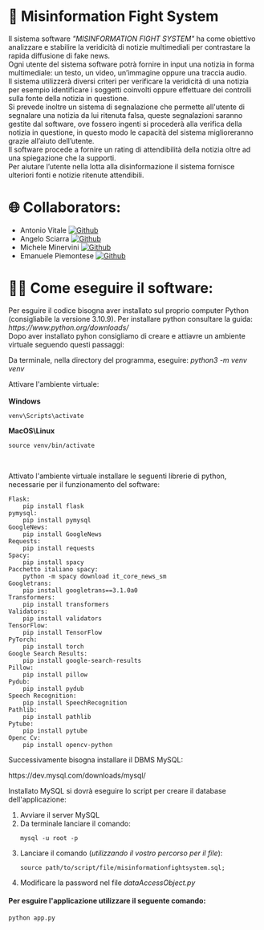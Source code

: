 <html>
<body>
<h1> 📰 Misinformation Fight System</h1>
<p>Il sistema software <i>"MISINFORMATION FIGHT SYSTEM"</i> ha come obiettivo analizzare e stabilire la veridicità di notizie multimediali per contrastare la rapida diffusione di fake news.<br>
Ogni utente del sistema software potrà fornire in input una notizia in forma multimediale: un testo, un video, un’immagine oppure una traccia audio.
<br>Il sistema utilizzerà diversi criteri per verificare la veridicità di una notizia per esempio identificare i soggetti coinvolti oppure effettuare dei controlli sulla fonte della notizia in questione.<br>
Si prevede inoltre un sistema di segnalazione che permette all'utente di segnalare una notizia da lui ritenuta falsa, queste segnalazioni saranno gestite dal software, ove fossero ingenti si procederà alla verifica della notizia in questione, in questo modo le capacità del sistema miglioreranno grazie all’aiuto dell’utente.<br>
Il software procede a fornire un rating di attendibilità della notizia oltre ad una spiegazione che la supporti. <br>Per aiutare l’utente nella lotta alla disinformazione il sistema fornisce ulteriori fonti e notizie ritenute attendibili. 
</p>



<h1>🌐 Collaborators:</h1>
<ul>
	<li>Antonio Vitale 
 	<a href="https://github.com/vitalelele">
		<img src="https://camo.githubusercontent.com/8fdc8a65f5384d2285b19d3985fa80f21c23634c6de3a0f0d2aff988c96bef9f/68747470733a2f2f696d672e736869656c64732e696f2f62616467652f4769744875622d3130303030303f6c6f676f3d676974687562266c6f676f436f6c6f723d7768697465" alt="Github" data-canonical-src="https://img.shields.io/badge/GitHub-100000?logo=github&amp;logoColor=white" style="max-width: 100%;">
  	</a>
   </li>
   	<li>Angelo Sciarra 
 	<a href="https://github.com/Angelo-Sciarra">
		<img src="https://camo.githubusercontent.com/8fdc8a65f5384d2285b19d3985fa80f21c23634c6de3a0f0d2aff988c96bef9f/68747470733a2f2f696d672e736869656c64732e696f2f62616467652f4769744875622d3130303030303f6c6f676f3d676974687562266c6f676f436f6c6f723d7768697465" alt="Github" data-canonical-src="https://img.shields.io/badge/GitHub-100000?logo=github&amp;logoColor=white" style="max-width: 100%;">
  	</a>
   </li>
	<li>Michele Minervini
 	<a href="https://github.com/MicheleMinervini06">
		<img src="https://camo.githubusercontent.com/8fdc8a65f5384d2285b19d3985fa80f21c23634c6de3a0f0d2aff988c96bef9f/68747470733a2f2f696d672e736869656c64732e696f2f62616467652f4769744875622d3130303030303f6c6f676f3d676974687562266c6f676f436f6c6f723d7768697465" alt="Github" data-canonical-src="https://img.shields.io/badge/GitHub-100000?logo=github&amp;logoColor=white" style="max-width: 100%;">
  	</a>
   </li>
   	<li>Emanuele Piemontese
 	 	<a href="https://github.com/EmanuelePiemontese">
		<img src="https://camo.githubusercontent.com/8fdc8a65f5384d2285b19d3985fa80f21c23634c6de3a0f0d2aff988c96bef9f/68747470733a2f2f696d672e736869656c64732e696f2f62616467652f4769744875622d3130303030303f6c6f676f3d676974687562266c6f676f436f6c6f723d7768697465" alt="Github" data-canonical-src="https://img.shields.io/badge/GitHub-100000?logo=github&amp;logoColor=white" style="max-width: 100%;">
  	</a>
		
   </li>

	
</ul>


<h1>👨‍💻 Come eseguire il software:</h1>
<p>
Per esguire il codice bisogna aver installato sul proprio computer Python (consigliabile la versione 3.10.9). 
Per installare python consultare la guida: <i>https://www.python.org/downloads/</i><br>
Dopo aver installato pyhon consigliamo di creare e attiavre un ambiente virtuale seguendo questi passaggi:
</p>

Da terminale, nella directory del programma, eseguire: <i>python3 -m venv venv</i>

Attivare l'ambiente virtuale: <br><br>
<b>Windows</b> 
	
	venv\Scripts\activate
	
<b>MacOS\Linux</b> 	
		
	source venv/bin/activate

  <br>
		
 <p>Attivato l'ambiente virtuale installare le seguenti librerie di python, necessarie per il funzionamento del software:</p>
 
 	Flask: 
  		pip install flask
	pymysql: 
 		pip install pymysql
	GoogleNews: 
 		pip install GoogleNews
	Requests: 
 		pip install requests
	Spacy: 
 		pip install spacy
	Pacchetto italiano spacy: 
 		python -m spacy download it_core_news_sm
	Googletrans: 
 		pip install googletrans==3.1.0a0
	Transformers: 
 		pip install transformers
	Validators: 
 		pip install validators
	TensorFlow: 
 		pip install TensorFlow 
	PyTorch: 
 		pip install torch
	Google Search Results: 
 		pip install google-search-results
	Pillow: 
 		pip install pillow
	Pydub: 
 		pip install pydub
	Speech Recognition: 
 		pip install SpeechRecognition
	Pathlib: 
 		pip install pathlib
	Pytube: 
 		pip install pytube
	Openc Cv: 
 		pip install opencv-python
   
<p>Successivamente bisogna installare il DBMS MySQL: <p>
	https://dev.mysql.com/downloads/mysql/
 
<p>Installato MySQL si dovrà eseguire lo script per creare il database dell'applicazione:</p>
<ol>
<li> Avviare il server MySQL </li>
<li> Da terminale lanciare il comando:  
	
	mysql -u root -p 
 
<li> Lanciare il comando (<i>utilizzando il vostro percorso per il file</i>): 
	
	source path/to/script/file/misinformationfightsystem.sql;
<li> Modificare la password nel file <i>dataAccessObject.py</i> </li>
 </ol>
<h4>Per esguire l'applicazione utilizzare il seguente comando: </h4>

	python app.py
</body>
</html>


